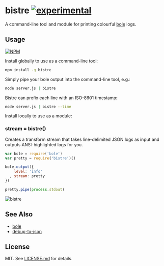 # bistre [![experimental](http://badges.github.io/stability-badges/dist/experimental.svg)](http://github.com/badges/stability-badges)

A command-line tool and module for printing colourful
[bole](http://github.com/rvagg/bole) logs.

## Usage

[![NPM](https://nodei.co/npm/bistre.png)](https://nodei.co/npm/bistre/)

Install globally to use as a command-line tool:

``` bash
npm install -g bistre
```

Simply pipe your bole output into the command-line tool, e.g.:

``` bash
node server.js | bistre
```

Bistre can prefix each line with an ISO-8601 timestamp:

``` bash
node server.js | bistre --time
```

Install locally to use as a module:

### stream = bistre()

Creates a transform stream that takes line-delimited JSON logs as input and
outputs ANSI-highlighted logs for you.

``` javascript
var bole = require('bole')
var pretty = require('bistre')()

bole.output({
    level: 'info'
  , stream: pretty
})

pretty.pipe(process.stdout)
```

![bistre](http://imgur.com/SP38CCK.png)

## See Also
- [bole](https://github.com/rvagg/bole)
- [debug-to-json](https://github.com/yoshuawuyts/debug-to-json)

## License

MIT. See [LICENSE.md](http://github.com/hughsk/bistre/blob/master/LICENSE.md) for details.
